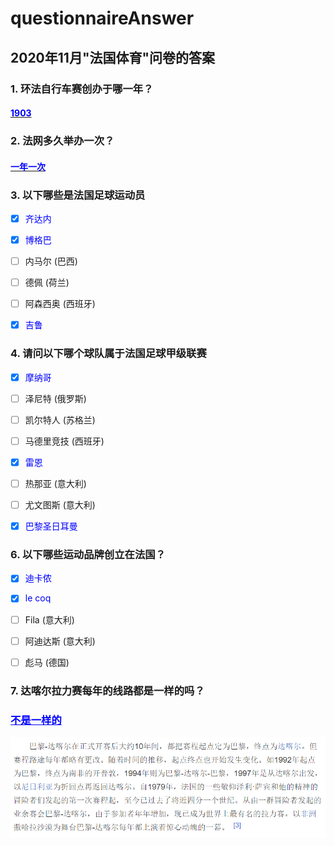 # questionnaireAnswer

## 2020年11月"法国体育"问卷的答案

### **1. 环法自行车赛创办于哪一年？**

#### <u><span style="color:blue">1903</span></u>



### **2. 法网多久举办一次？**

#### <u><span style="color:blue">一年一次</span></u>



### **3. 以下哪些是法国足球运动员**

- [x] <span style="color:blue">齐达内</span>
- [x] <span style="color:blue">博格巴</span>
- [ ] 内马尔 (巴西)
- [ ] 德佩 (荷兰)
- [ ] 阿森西奥 (西班牙)
- [x] <span style="color:blue">吉鲁</span>



### 4. 请问以下哪个球队属于法国足球甲级联赛

- [x] <span style="color:blue">摩纳哥</span>
- [ ] 泽尼特 (俄罗斯)
- [ ] 凯尔特人 (苏格兰)
- [ ] 马德里竞技 (西班牙)
- [x] <span style="color:blue">雷恩</span>
- [ ] 热那亚 (意大利)
- [ ] 尤文图斯 (意大利)
- [x] <span style="color:blue">巴黎圣日耳曼</span>



### **6. 以下哪些运动品牌创立在法国？**

- [x] <span style="color:blue">迪卡侬</span>

- [x] <span style="color:blue">le coq</span>

- [ ] Fila (意大利)

- [ ] 阿迪达斯 (意大利)

- [ ] 彪马 (德国)

  

### **7. 达喀尔拉力赛每年的线路都是一样的吗？**

### <span style="color:blue"><u>不是一样的</u></span>

![image-20201114084854121](README.assets/image-20201114084854121.png)


